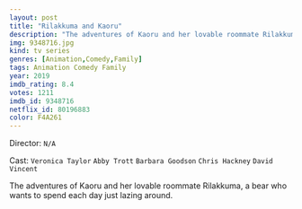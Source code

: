 ```yaml
---
layout: post
title: "Rilakkuma and Kaoru"
description: "The adventures of Kaoru and her lovable roommate Rilakkuma, a bear who wants to spend each day just lazing around..."
img: 9348716.jpg
kind: tv series
genres: [Animation,Comedy,Family]
tags: Animation Comedy Family 
year: 2019
imdb_rating: 8.4
votes: 1211
imdb_id: 9348716
netflix_id: 80196883
color: F4A261
---
```

Director: `N/A`  

Cast: `Veronica Taylor` `Abby Trott` `Barbara Goodson` `Chris Hackney` `David Vincent` 

The adventures of Kaoru and her lovable roommate Rilakkuma, a bear who wants to spend each day just lazing around.
